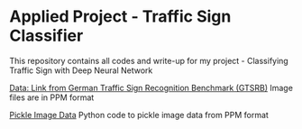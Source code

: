 # Applied Project - Traffic Sign Classifier

This repository contains all codes and write-up for my project - Classifying Traffic Sign with Deep Neural Network

[Data: Link from German Traffic Sign Recognition Benchmark (GTSRB)](http://benchmark.ini.rub.de/?section=gtsrb&subsection=dataset) Image files are in PPM format

[Pickle Image Data](https://github.com/wenbo5565/AppliedProject_TrafficSignClassifier/blob/master/PickleImageData.py) Python code to pickle image data from PPM format
